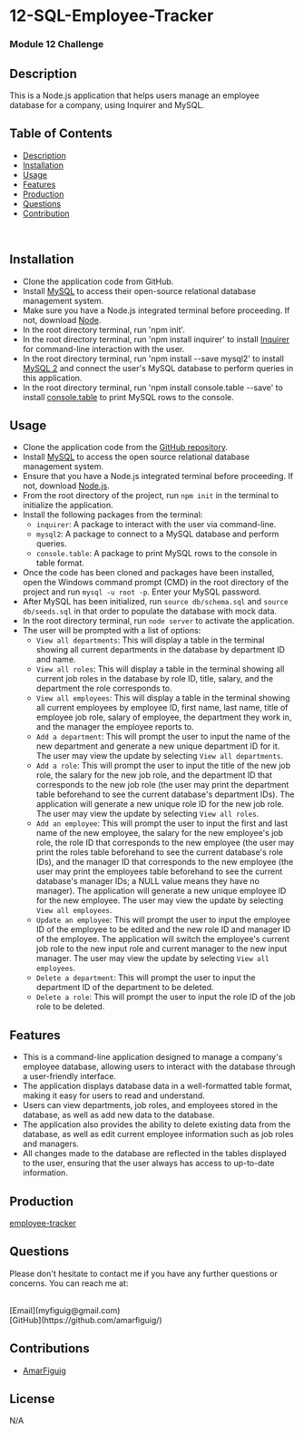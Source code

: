 # 12-SQL-Employee-Tracker

### Module 12 Challenge

## Description

This is a Node.js application that helps users manage an employee database for a company, using Inquirer and MySQL.

## Table of Contents

- [Description](#Description)
- [Installation](#Installation)
- [Usage](#Usage)
- [Features](#Features)
- [Production](#Production)
- [Questions](#Questions)
- [Contribution](#Contribution)

<br>

## Installation

<ul><li>Clone the application code from GitHub.</li><li>Install <a href="https://www.mysql.com/" target="_new">MySQL</a> to access their open-source relational database management system.</li><li>Make sure you have a Node.js integrated terminal before proceeding. If not, download <a href="https://nodejs.org/en/" target="_new">Node</a>.</li><li>In the root directory terminal, run 'npm init'.</li><li>In the root directory terminal, run 'npm install inquirer' to install <a href="https://www.npmjs.com/package/inquirer#installation" target="_new">Inquirer</a> for command-line interaction with the user.</li><li>In the root directory terminal, run 'npm install --save mysql2' to install <a href="https://www.npmjs.com/package/mysql2" target="_new">MySQL 2</a> and connect the user's MySQL database to perform queries in this application.</li><li>In the root directory terminal, run 'npm install console.table --save' to install <a href="https://www.npmjs.com/package/console.table" target="_new">console.table</a> to print MySQL rows to the console.</li></ul>

## Usage

<ul><li>Clone the application code from the <a href="https://github.com/yourusername/employeetracker" target="_new">GitHub repository</a>.</li><li>Install <a href="https://www.mysql.com/" target="_new">MySQL</a> to access the open source relational database management system.</li><li>Ensure that you have a Node.js integrated terminal before proceeding. If not, download <a href="https://nodejs.org/en/" target="_new">Node.js</a>.</li><li>From the root directory of the project, run <code>npm init</code> in the terminal to initialize the application.</li><li>Install the following packages from the terminal:<ul><li><code>inquirer</code>: A package to interact with the user via command-line.</li><li><code>mysql2</code>: A package to connect to a MySQL database and perform queries.</li><li><code>console.table</code>: A package to print MySQL rows to the console in table format.</li></ul></li><li>Once the code has been cloned and packages have been installed, open the Windows command prompt (CMD) in the root directory of the project and run <code>mysql -u root -p</code>. Enter your MySQL password.</li><li>After MySQL has been initialized, run <code>source db/schema.sql</code> and <code>source db/seeds.sql</code> in that order to populate the database with mock data.</li><li>In the root directory terminal, run <code>node server</code> to activate the application.</li><li>The user will be prompted with a list of options:<ul><li><code>View all departments</code>: This will display a table in the terminal showing all current departments in the database by department ID and name.</li><li><code>View all roles</code>: This will display a table in the terminal showing all current job roles in the database by role ID, title, salary, and the department the role corresponds to.</li><li><code>View all employees</code>: This will display a table in the terminal showing all current employees by employee ID, first name, last name, title of employee job role, salary of employee, the department they work in, and the manager the employee reports to.</li><li><code>Add a department</code>: This will prompt the user to input the name of the new department and generate a new unique department ID for it. The user may view the update by selecting <code>View all departments</code>.</li><li><code>Add a role</code>: This will prompt the user to input the title of the new job role, the salary for the new job role, and the department ID that corresponds to the new job role (the user may print the department table beforehand to see the current database's department IDs). The application will generate a new unique role ID for the new job role. The user may view the update by selecting <code>View all roles</code>.</li><li><code>Add an employee</code>: This will prompt the user to input the first and last name of the new employee, the salary for the new employee's job role, the role ID that corresponds to the new employee (the user may print the roles table beforehand to see the current database's role IDs), and the manager ID that corresponds to the new employee (the user may print the employees table beforehand to see the current database's manager IDs; a NULL value means they have no manager). The application will generate a new unique employee ID for the new employee. The user may view the update by selecting <code>View all employees</code>.</li><li><code>Update an employee</code>: This will prompt the user to input the employee ID of the employee to be edited and the new role ID and manager ID of the employee. The application will switch the employee's current job role to the new input role and current manager to the new input manager. The user may view the update by selecting <code>View all employees</code>.</li><li><code>Delete a department</code>: This will prompt the user to input the department ID of the department to be deleted.</li><li><code>Delete a role</code>: This will prompt the user to input the role ID of the job role to be deleted.</li></ul></li></ul>


## Features

<ul><li>This is a command-line application designed to manage a company's employee database, allowing users to interact with the database through a user-friendly interface.</li><li>The application displays database data in a well-formatted table format, making it easy for users to read and understand.</li><li>Users can view departments, job roles, and employees stored in the database, as well as add new data to the database.</li><li>The application also provides the ability to delete existing data from the database, as well as edit current employee information such as job roles and managers.</li><li>All changes made to the database are reflected in the tables displayed to the user, ensuring that the user always has access to up-to-date information.</li></ul>

## Production

[employee-tracker](https://github.com/amarfiguig/12-SQL-Employee-Tracker)

## Questions

Please don't hesitate to contact me if you have any further questions or concerns. You can reach me at:

<br>
[Email](myfiguig@gmail.com)

<br>
[GitHub](https://github.com/amarfiguig/)

## Contributions

- [AmarFiguig](https://github.com/amarfiguig)

## License

N/A
